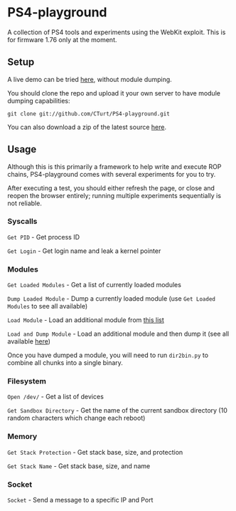 # PS4-playground
A collection of PS4 tools and experiments using the WebKit exploit. This is for firmware 1.76 only at the moment.

## Setup
A live demo can be tried [here](http://cturt.github.io/PS4-playground/), without module dumping.

You should clone the repo and upload it your own server to have module dumping capabilities:

    git clone git://github.com/CTurt/PS4-playground.git

You can also download a zip of the latest source [here](https://github.com/CTurt/PS4-playground/archive/gh-pages.zip).

## Usage
Although this is this primarily a framework to help write and execute ROP chains, PS4-playground comes with several experiments for you to try.

After executing a test, you should either refresh the page, or close and reopen the browser entirely; running multiple experiments sequentially is not reliable.

### Syscalls
`Get PID` - Get process ID

`Get Login` - Get login name and leak a kernel pointer

### Modules
`Get Loaded Modules` - Get a list of currently loaded modules

`Dump Loaded Module` - Dump a currently loaded module (use `Get Loaded Modules` to see all available)

`Load Module` - Load an additional module from [this list](http://www.ps3devwiki.com/ps4/Libraries#Libraries_on_firmware_1.76)

`Load and Dump Module` - Load an additional module and then dump it (see all available [here](http://www.ps3devwiki.com/ps4/Libraries#Libraries_on_firmware_1.76))

Once you have dumped a module, you will need to run `dir2bin.py` to combine all chunks into a single binary.

### Filesystem
`Open /dev/` - Get a list of devices

`Get Sandbox Directory` - Get the name of the current sandbox directory (10 random characters which change each reboot)

### Memory
`Get Stack Protection` - Get stack base, size, and protection

`Get Stack Name` - Get stack base, size, and name

### Socket
`Socket` - Send a message to a specific IP and Port
